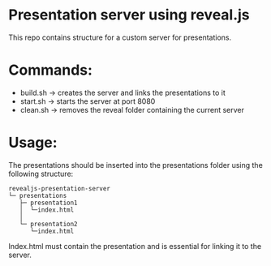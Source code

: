 # Presentation server using reveal.js
This repo contains structure for a custom server for presentations.

# Commands:
 - build.sh -> creates the server and links the presentations to it
 - start.sh -> starts the server at port 8080
 - clean.sh -> removes the reveal folder containing the current server

# Usage:
The presentations should be inserted into the presentations folder using the following structure:

```
revealjs-presentation-server
└─ presentations
   ├─ presentation1
   │  └─index.html
   │
   └─ presentation2
      └─index.html
```

Index.html must contain the presentation and is essential for linking it to the server.
